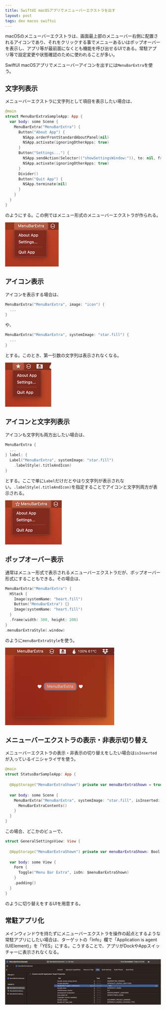 ```yaml
---
title: SwiftUI macOSアプリでメニューバーエクストラを出す
layout: post
tags: dev macos swiftui
---
```


macOSのメニューバーエクストラは、画面最上部のメニューバー右側に配置されるアイコンであり、それをクリックする事でメニューあるいはポップオーバーを表示し、アプリ等が最前面になくとも機能を呼び出せるUIである。常駐アプリ等で設定変更や状態確認のために使われることが多い。

SwiftUI macOSアプリでメニューバーアイコンを出すには`MenuBarExtra`を使う。

## 文字列表示

メニューバーエクストラに文字列として項目を表示したい場合は、

```swift
@main
struct MenuBarExtraSampleApp: App {
  var body: some Scene {
    MenuBarExtra("MenuBarExtra") {
      Button("About App") {
        NSApp.orderFrontStandardAboutPanel(nil)
        NSApp.activate(ignoringOtherApps: true)
      }
      Button("Settings...") {
        NSApp.sendAction(Selector(("showSettingsWindow:")), to: nil, from: nil)
        NSApp.activate(ignoringOtherApps: true)
      }
      Divider()
      Button("Quit App") {
        NSApp.terminate(nil)
      }
    }
  }
}
```

のようにする。この例ではメニュー形式のメニューバーエクストラが作られる。

![](/blog/img/20221103/menu-bar-extra-text.png)

## アイコン表示

アイコンを表示する場合は、

```swift
MenuBarExtra("MenuBarExtra", image: "icon") {
  ...
}
```

や、

```swift
MenuBarExtra("MenuBarExtra", systemImage: "star.fill") {
  ...
}
```

とする。このとき、第一引数の文字列は表示されなくなる。

![](/blog/img/20221103/menu-bar-extra-icon.png)

## アイコンと文字列表示

アイコンも文字列も両方出したい場合は、

```swift
MenuBarExtra {
  ...
} label: {
  Label("MenuBarExtra", systemImage: "star.fill")
    .labelStyle(.titleAndIcon)
}
```

とする。ここで単に`Label`だけだとやはり文字列が表示されない。`.labelStyle(.titleAndIcon)`を指定することでアイコンと文字列両方が表示される。

![](/blog/img/20221103/menu-bar-extra-icon-text.png)

## ポップオーバー表示

通常はメニュー形式で表示されるメニューバーエクストラだが、ポップオーバー形式にすることもできる。その場合は、

```swift
MenuBarExtra("MenuBarExtra") {
  HStack {
    Image(systemName: "heart.fill")
    Button("MenuBarExtra") {}
    Image(systemName: "heart.fill")
  }
  .frame(width: 300, height: 200)
}
.menuBarExtraStyle(.window)
```

のように`menuBarExtraStyle`を使う。

![](/blog/img/20221103/menu-bar-extra-popover.png)

## メニューバーエクストラの表示・非表示切り替え

メニューバーエクストラの表示・非表示の切り替えをしたい場合は`isInserted`が入っているイニシャライザを使う。

```swift
@main
struct StatusBarSampleApp: App {

  @AppStorage("MenuBarExtraShown") private var menuBarExtraShown = true

  var body: some Scene {
    MenuBarExtra("MenuBarExtra", systemImage: "star.fill", isInserted: $menuBarExtraShown) {
      MenuBarExtraContents()
    }
  }
}
```

この場合、どこかのビューで、

```swift
struct GeneralSettingsView: View {

  @AppStorage("MenuBarExtraShown") private var menuBarExtraShown: Bool = true

  var body: some View {
    Form {
      Toggle("Menu Bar Extra", isOn: $menuBarExtraShown)
    }
    .padding()
  }
}
```

のように切り替えをするUIを用意する。

## 常駐アプリ化

メインウィンドウを持たずにメニューバーエクストラを操作の起点とするような常駐アプリにしたい場合は、ターゲットの「Info」欄で「Application is agent (UIElement)」を「YES」にする。こうすることで、アプリがDockやAppスイッチャーに表示されなくなる。

![](/blog/img/20221103/LSUIElement.png)